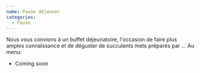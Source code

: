 ```yaml
---
name: Pause déjeuner
categories:
  - Pause
---
```


Nous vous convions à un buffet déjeunatoire, l'occasion de faire plus amples connaîssance et de déguster de succulents mets préparés par ...
Au menu:
- Coming soon